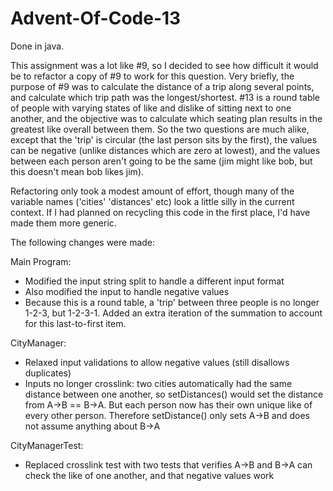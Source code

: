 # Advent-Of-Code-13

Done in java.

This assignment was a lot like #9, so I decided to see how difficult it would be to refactor a copy of #9 to work for this question. Very briefly, the purpose of #9 was to calculate the distance of a trip along several points, and calculate which trip path was the longest/shortest. #13 is a round table of people with varying states of like and dislike of sitting next to one another, and the objective was to calculate which seating plan results in the greatest like overall between them. So the two questions are much alike, except that the 'trip' is circular (the last person sits by the first), the values can be negative (unlike distances which are zero at lowest), and the values between each person aren't going to be the same (jim might like bob, but this doesn't mean bob likes jim). 

Refactoring  only took a modest amount of effort, though many of the variable names ('cities' 'distances' etc) look a little silly in the current context. If I had planned on recycling this code in the first place, I'd have made them more generic.

The following changes were made:

Main Program:
- Modified the input string split to handle a different input format
- Also modified the input to handle negative values
- Because this is a round table, a 'trip' between three people is no longer 1-2-3, but 1-2-3-1. Added an extra iteration of the summation to account for this last-to-first item.

CityManager:
- Relaxed input validations to allow negative values (still disallows duplicates)
- Inputs no longer crosslink: two cities automatically had the same distance between one another, so setDistances() would set the distance from A->B == B->A. But each person now has their own unique like of every other person. Therefore setDistance() only sets A->B and does not assume anything about B->A

CityManagerTest:
- Replaced crosslink test with two tests that verifies A->B and B->A can check the like of one another, and that negative values work
